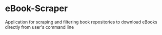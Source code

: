 # eBook-Scraper
Application for scraping and filtering book repositories to download eBooks directly from user's command line
